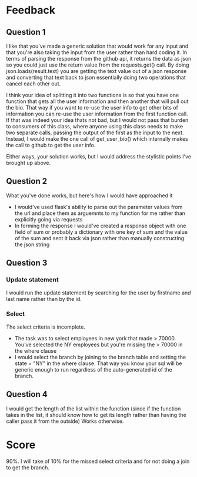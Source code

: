 # Feedback

## Question 1
I like that you've made a generic solution that would work for any input and that you're also taking the input from the user rather than hard coding it.
In terms of parsing the response from the github api, it returns the data as json so you could just use the return value from the requests.get() call.
By doing json.loads(result.text) you are getting the text value out of a json response and converting that text back to json essentially doing two operations that cancel each other out.

I think your idea of splitting it into two functions is so that you have one function that gets all the user information and then another that will pull out the bio.
That way if you want to re-use the user info to get other bits of information you can re-use the user information from the first function call.
If that was indeed your idea thats not bad, but I would not pass that burden to consumers of this class, where anyone using this class needs to make two separate calls, passing the output
of the first as the input to the next. Instead, I would make the one call of get_user_bio() which internally makes the call to github to get the user info.

Either ways, your solution works, but I would address the stylistic points I've brought up above.

## Question 2
What you've done works, but here's how I would have approached it

* I would've used flask's ability to parse out the parameter values from the url and place them as arguemnts to my function for me rather than explicitly going via requests
* In forming the response I would've created a response object with one field of sum or probably a dictionary with one key of sum and the value of the sum and sent it back via json rather than manually constructing the json string

## Question 3
### Update statement
I would run the update statement by searching for the user by firstname and last name rather than by the id.

### Select
The select criteria is incomplete.

* The task was to select employees in new york that made > 70000. You've selected the NY employees but you're missing the > 70000 in the where clause
* I would select the branch by joining to the branch table and setting the state = "NY" in the where clause. That way you know your sql will be generic enough to run regardless of the auto-generated id of the branch.

## Question 4
I would get the length of the list within the function (since if the function takes in the list, it should know how to get its length rather than having the caller pass it from the outside)
Works otherwise.

# Score
90%. I will take of 10% for the missed select criteria and for not doing a join to get the branch.
